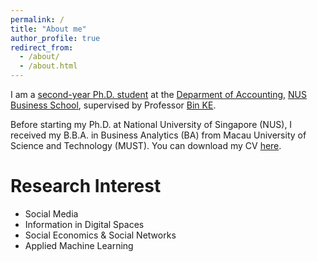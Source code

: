 ```yaml
---
permalink: /
title: "About me"
author_profile: true
redirect_from: 
  - /about/
  - /about.html
---
```


I am a [second-year Ph.D. student](https://bschool.nus.edu.sg/accounting/phd/phd-students/) at the [Deparment of Accounting](https://bschool.nus.edu.sg/accounting/), [NUS Business School](https://bschool.nus.edu.sg/), supervised by Professor [Bin KE](https://discovery.nus.edu.sg/6143-bin-ke). 

Before starting my Ph.D. at National University of Singapore (NUS), I received my B.B.A. in Business Analytics (BA) from Macau University of Science and Technology (MUST). You can download my CV [here](https://www.dropbox.com/scl/fi/jx3zq9trq59hxo4s6z7aj/Peter_CV.pdf?rlkey=hvn98dien328136313v15d1dh&dl=0).

Research Interest
======
- Social Media 
- Information in Digital Spaces
- Social Economics & Social Networks
- Applied Machine Learning
